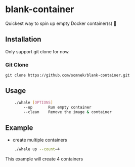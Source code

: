 # blank-container
Quickest way to spin up empty Docker container(s) 🧩

## Installation
Only support git clone for now.

### Git Clone
```
git clone https://github.com/somnek/blank-container.git
```

## Usage
```bash
    ./whale [OPTIONS]
        --up       Run empty container
        --clean    Remove the image & container
```

## Example
* create multiple containers
```bash
    ./whale up --count=4
```

This example will create 4 containers
